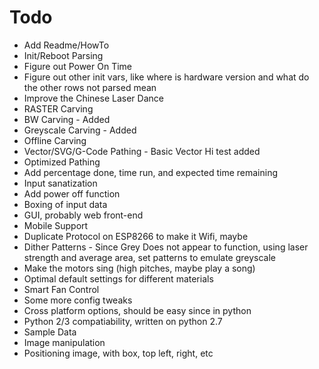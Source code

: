 # Todo
* Add Readme/HowTo
* Init/Reboot Parsing
 * Figure out Power On Time
 * Figure out other init vars, like where is hardware version and what do the other rows not parsed mean
* Improve the Chinese Laser Dance
* RASTER Carving
 * BW Carving - Added
 * Greyscale Carving - Added
 * Offline Carving
* Vector/SVG/G-Code Pathing - Basic Vector Hi test added
 * Optimized Pathing
* Add percentage done, time run, and expected time remaining
* Input sanatization
* Add power off function
* Boxing of input data
* GUI, probably web front-end
 * Mobile Support
* Duplicate Protocol on ESP8266 to make it Wifi, maybe
* Dither Patterns - Since Grey Does not appear to function, using laser strength and average area, set patterns to emulate greyscale
* Make the motors sing (high pitches, maybe play a song)
* Optimal default settings for different materials
* Smart Fan Control
* Some more config tweaks
* Cross platform options, should be easy since in python
 * Python 2/3 compatiability, written on python 2.7
* Sample Data
* Image manipulation
 * Positioning image, with box, top left, right, etc